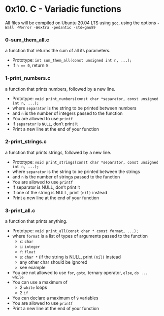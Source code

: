 
# 0x10. C - Variadic functions

All files will be compiled on Ubuntu 20.04 LTS using  `gcc`, using the options  `-Wall -Werror -Wextra -pedantic -std=gnu89`


### 0-sum_them_all.c
a function that returns the sum of all its parameters.

-   Prototype:  `int sum_them_all(const unsigned int n, ...);`
-   If  `n == 0`, return  `0`

### 1-print_numbers.c
a function that prints numbers, followed by a new line.

-   Prototype:  `void print_numbers(const char *separator, const unsigned int n, ...);`
-   where  `separator`  is the string to be printed between numbers
-   and  `n`  is the number of integers passed to the function
-   You are allowed to use  `printf`
-   If  `separator`  is  `NULL`, don’t print it
-   Print a new line at the end of your function

### 2-print_strings.c
a function that prints strings, followed by a new line.

-   Prototype:  `void print_strings(const char *separator, const unsigned int n, ...);`
-   where  `separator`  is the string to be printed between the strings
-   and  `n`  is the number of strings passed to the function
-   You are allowed to use  `printf`
-   If separator is NULL, don’t print it
-   If one of the string is NULL, print  `(nil)`  instead
-   Print a new line at the end of your function

### 3-print_all.c
a function that prints anything.

-   Prototype:  `void print_all(const char * const format, ...);`
-   where  `format`  is a list of types of arguments passed to the function
    -   `c`:  `char`
    -   `i`:  `integer`
    -   `f`:  `float`
    -   `s`:  `char *`  (if the string is NULL, print  `(nil)`  instead
    -   any other char should be ignored
    -   see example
-   You are not allowed to use  `for`,  `goto`, ternary operator,  `else`,  `do ... while`
-   You can use a maximum of
    -   2  `while`  loops
    -   2  `if`
-   You can declare a maximum of  `9`  variables
-   You are allowed to use  `printf`
-   Print a new line at the end of your function
